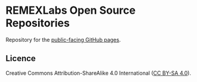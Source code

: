 # REMEXLabs Open Source Repositories

Repository for the [public-facing GitHub pages](http://remexlabs.github.io/).

## Licence

Creative Commons Attribution-ShareAlike 4.0 International 
([CC BY-SA 4.0](https://creativecommons.org/licenses/by-sa/4.0/)).

